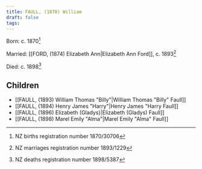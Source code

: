 ```yaml
---
title: FAULL, (1870) William
draft: false
tags:
---
```

Born: c. 1870[^1]

Married: [[FORD, (1874) Elizabeth Ann|Elizabeth Ann Ford]], c. 1893[^2]

Died: c. 1898[^3]

## Children
- [[FAULL, (1893) William Thomas "Billy"|William Thomas "Billy" Faull]]
- [[FAULL, (1894) Henry James "Harry"|Henry James "Harry Faull]]
- [[FAULL, (1896) Elizabeth (Gladys)|Elizabeth (Gladys) Faull]]
- [[FAULL, (1898) Marel Emily "Alma"|Marel Emily "Alma" Faull]]

[^1]: NZ births registration number 1870/30706

[^2]: NZ marriages registration number 1893/1229

[^3]: NZ deaths registration number 1898/5387
